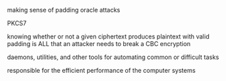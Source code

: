 making sense of padding oracle attacks

PKCS7

knowing whether or not a given ciphertext produces plaintext with valid padding is ALL that an attacker needs to break a CBC encryption

daemons, utilities, and other tools for automating common or difficult tasks

responsible for the efficient performance of the computer systems

